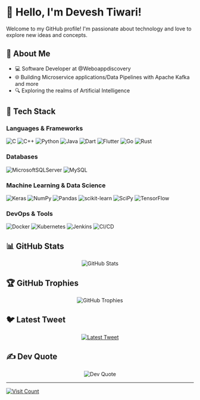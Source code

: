 # 👋 Hello, I'm Devesh Tiwari!

Welcome to my GitHub profile! I'm passionate about technology and love to explore new ideas and concepts.

## 🚀 About Me

- 💻 Software Developer at @Weboappdiscovery
- 🌐 Building Microservice applications/Data Pipelines with Apache Kafka and more
- 🔍 Exploring the realms of Artificial Intelligence

## 🌟 Tech Stack

### Languages & Frameworks
![C](https://img.shields.io/badge/c-%2300599C.svg?style=for-the-badge&logo=c&logoColor=white)
![C++](https://img.shields.io/badge/c++-%2300599C.svg?style=for-the-badge&logo=c%2B%2B&logoColor=white)
![Python](https://img.shields.io/badge/python-3670A0?style=for-the-badge&logo=python&logoColor=ffdd54)
![Java](https://img.shields.io/badge/java-%23ED8B00.svg?style=for-the-badge&logo=java&logoColor=white)
![Dart](https://img.shields.io/badge/dart-%230175C2.svg?style=for-the-badge&logo=dart&logoColor=white)
![Flutter](https://img.shields.io/badge/Flutter-%2302569B.svg?style=for-the-badge&logo=Flutter&logoColor=white)
![Go](https://img.shields.io/badge/Go-00ADD8?style=for-the-badge&logo=go&logoColor=white)
![Rust](https://img.shields.io/badge/Rust-black?style=for-the-badge&logo=rust&logoColor=#E57324)

### Databases
![MicrosoftSQLServer](https://img.shields.io/badge/Microsoft%20SQL%20Server-CC2927?style=for-the-badge&logo=microsoft%20sql%20server&logoColor=white)
![MySQL](https://img.shields.io/badge/mysql-%2300f.svg?style=for-the-badge&logo=mysql&logoColor=white)

### Machine Learning & Data Science
![Keras](https://img.shields.io/badge/Keras-%23D00000.svg?style=for-the-badge&logo=Keras&logoColor=white)
![NumPy](https://img.shields.io/badge/numpy-%23013243.svg?style=for-the-badge&logo=numpy&logoColor=white)
![Pandas](https://img.shields.io/badge/pandas-%23150458.svg?style=for-the-badge&logo=pandas&logoColor=white)
![scikit-learn](https://img.shields.io/badge/scikit--learn-%23F7931E.svg?style=for-the-badge&logo=scikit-learn&logoColor=white)
![SciPy](https://img.shields.io/badge/SciPy-%230C55A5.svg?style=for-the-badge&logo=scipy&logoColor=%white)
![TensorFlow](https://img.shields.io/badge/TensorFlow-%23FF6F00.svg?style=for-the-badge&logo=TensorFlow&logoColor=white)

### DevOps & Tools
![Docker](https://img.shields.io/badge/Docker-2496ED?style=for-the-badge&logo=docker&logoColor=white)
![Kubernetes](https://img.shields.io/badge/Kubernetes-326CE5?style=for-the-badge&logo=kubernetes&logoColor=white)
![Jenkins](https://img.shields.io/badge/Jenkins-%232C5263.svg?style=for-the-badge&logo=Jenkins&logoColor=white)
![CI/CD](https://img.shields.io/badge/CI%2FCD-000000?style=for-the-badge&logo=CircleCI&logoColor=white)

## 📊 GitHub Stats
<div align="center">
  <img src="https://github-readme-stats.vercel.app/api?username=Aidevol&theme=radical&hide_border=false&include_all_commits=true&count_private=true" alt="GitHub Stats" />
</div>

## 🏆 GitHub Trophies
<div align="center">
  <img src="https://github-profile-trophy.vercel.app/?username=Aidevol&theme=radical&no-frame=false&no-bg=false&margin-w=4" alt="GitHub Trophies" />
</div>

## 🐦 Latest Tweet
<div align="center">
  <a href="https://twitter.com/codeqwest">
    <img src="https://gtce.itsvg.in/api?username=@codeqwest" alt="Latest Tweet" />
  </a>
</div>

## ✍️ Dev Quote
<div align="center">
  <img src="https://quotes-github-readme.vercel.app/api?type=horizontal&theme=radical" alt="Dev Quote" />
</div>

---

[![Visit Count](https://visitcount.itsvg.in/api?id=Aidevol&icon=0&color=0)](https://visitcount.itsvg.in)

<!-- Proudly created with GPRM (https://gprm.itsvg.in) -->
